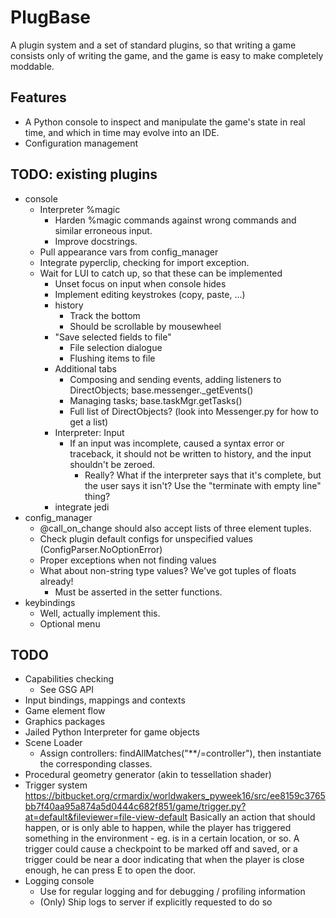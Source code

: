 PlugBase
========

A plugin system and a set of standard plugins, so that writing a game
consists only of writing the game, and the game is easy to make
completely moddable.

Features
--------

* A Python console to inspect and manipulate the game's state in real
  time, and which in time may evolve into an IDE.
* Configuration management

TODO: existing plugins
----------------------

* console
  * Interpreter %magic
    * Harden %magic commands against wrong commands and similar erroneous
      input.
    * Improve docstrings.
  * Pull appearance vars from config_manager
  * Integrate pyperclip, checking for import exception.
  * Wait for LUI to catch up, so that these can be implemented
    * Unset focus on input when console hides
    * Implement editing keystrokes (copy, paste, ...)
    * history
      * Track the bottom
      * Should be scrollable by mousewheel
    * "Save selected fields to file"
      * File selection dialogue
      * Flushing items to file
    * Additional tabs
      * Composing and sending events, adding listeners to DirectObjects; base.messenger._getEvents()
      * Managing tasks; base.taskMgr.getTasks()
      * Full list of DirectObjects? (look into Messenger.py for how to get a list)
    * Interpreter: Input
      * If an input was incomplete, caused a syntax error or traceback, it
        should not be written to history, and the input shouldn't be zeroed.
        * Really? What if the interpreter says that it's complete, but the user
          says it isn't? Use the "terminate with empty line" thing?
    * integrate jedi
* config_manager
  * @call_on_change should also accept lists of three element tuples.
  * Check plugin default configs for unspecified values (ConfigParser.NoOptionError)
  * Proper exceptions when not finding values
  * What about non-string type values? We've got tuples of floats already!
	* Must be asserted in the setter functions.
* keybindings
  * Well, actually implement this.
  * Optional menu

TODO
----

* Capabilities checking
  * See GSG API
* Input bindings, mappings and contexts
* Game element flow
* Graphics packages
* Jailed Python Interpreter for game objects
* Scene Loader
  * Assign controllers: findAllMatches("**/=controller"), then
    instantiate the corresponding classes.
* Procedural geometry generator (akin to tessellation shader)
* Trigger system
  https://bitbucket.org/crmardix/worldwakers_pyweek16/src/ee8159c3765bb7f40aa95a874a5d0444c682f851/game/trigger.py?at=default&fileviewer=file-view-default
  <rdb> Basically an action that should happen, or is only able to happen, while the player has triggered something in the environment - eg. is in a certain location, or so.
  <rdb> A trigger could cause a checkpoint to be marked off and saved, or a trigger could be near a door indicating that when the player is close enough, he can press E to open the door.
* Logging console
  * Use for regular logging and for debugging / profiling information
  * (Only) Ship logs to server if explicitly requested to do so
